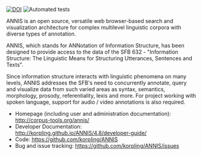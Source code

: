 [![DOI](https://zenodo.org/badge/DOI/10.5281/zenodo.1212548.svg)](https://doi.org/10.5281/zenodo.1212548)
![Automated tests](https://github.com/korpling/ANNIS/workflows/Automated%20tests/badge.svg)

ANNIS is an open source, versatile web browser-based search and visualization architecture for complex multilevel linguistic corpora with diverse types of annotation.

ANNIS, which stands for ANNotation of Information Structure, has been designed to provide access to the data of the SFB 632 - "Information Structure: The Linguistic Means for Structuring Utterances, Sentences and Texts".

Since information structure interacts with linguistic phenomena on many levels, ANNIS addresses the SFB's need to concurrently annotate, query and visualize data from such varied areas as syntax, semantics, morphology, prosody, referentiality, lexis and more. For project working with spoken language, support for audio / video annotations is also required.

* Homepage (including user and administration documentation): http://corpus-tools.org/annis/
* Developer Documentation: http://korpling.github.io/ANNIS/4.8/developer-guide/
* Code: https://github.com/korpling/ANNIS
* Bug and issue tracking: https://github.com/korpling/ANNIS/issues

